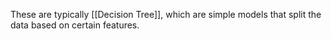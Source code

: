 These are typically [[Decision Tree]], which are simple models that split the data based on certain features.